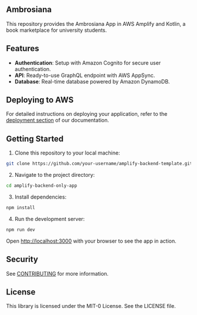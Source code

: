 ## Ambrosiana

This repository provides the Ambrosiana App in AWS Amplify and Kotlin, a book marketplace for university students.

## Features

- **Authentication**: Setup with Amazon Cognito for secure user authentication.
- **API**: Ready-to-use GraphQL endpoint with AWS AppSync.
- **Database**: Real-time database powered by Amazon DynamoDB.

## Deploying to AWS

For detailed instructions on deploying your application, refer to the [deployment section](vue/deploy-and-host/fullstack-branching/mono-and-multi-repos/#deploy-the-backend-app) of our documentation.

## Getting Started

1. Clone this repository to your local machine:

```bash
git clone https://github.com/your-username/amplify-backend-template.git
```

2. Navigate to the project directory:

```bash
cd amplify-backend-only-app
```

3. Install dependencies:

```bash
npm install
```

4. Run the development server:

```bash
npm run dev
```

Open [http://localhost:3000](http://localhost:3000) with your browser to see the app in action.

## Security

See [CONTRIBUTING](CONTRIBUTING.md#security-issue-notifications) for more information.

## License

This library is licensed under the MIT-0 License. See the LICENSE file.
